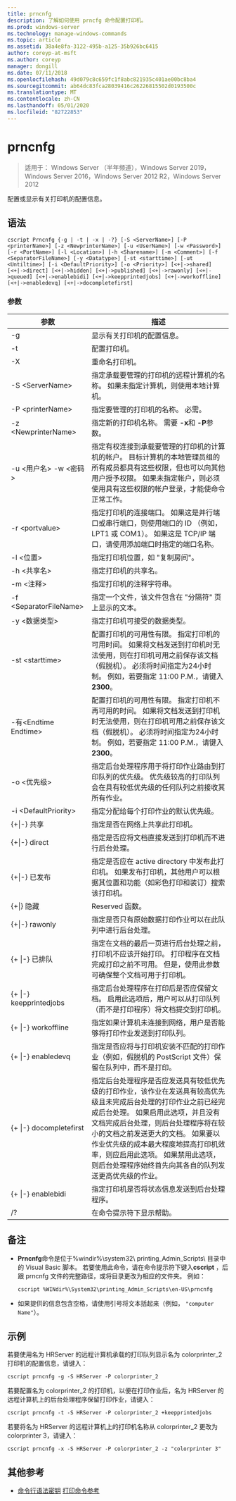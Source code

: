 ```yaml
---
title: prncnfg
description: 了解如何使用 prncfg 命令配置打印机。
ms.prod: windows-server
ms.technology: manage-windows-commands
ms.topic: article
ms.assetid: 38a4e8fa-3122-495b-a125-35b926bc6415
author: coreyp-at-msft
ms.author: coreyp
manager: dongill
ms.date: 07/11/2018
ms.openlocfilehash: 49d079c8c659fc1f8abc821935c401ae00bc8ba4
ms.sourcegitcommit: ab64dc83fca28039416c26226815502d0193500c
ms.translationtype: MT
ms.contentlocale: zh-CN
ms.lasthandoff: 05/01/2020
ms.locfileid: "82722853"
---
```

# <a name="prncnfg"></a>prncnfg

> 适用于： Windows Server （半年频道），Windows Server 2019，Windows Server 2016，Windows Server 2012 R2，Windows Server 2012

配置或显示有关打印机的配置信息。

## <a name="syntax"></a>语法
```
cscript Prncnfg {-g | -t | -x | -?} [-S <ServerName>] [-P <printerName>] [-z <NewprinterName>] [-u <UserName>] [-w <Password>] [-r <PortName>] [-l <Location>] [-h <Sharename>] [-m <Comment>] [-f <SeparatorFileName>] [-y <Datatype>] [-st <starttime>] [-ut <Untiltime>] [-i <DefaultPriority>] [-o <Priority>] [<+|->shared] [<+|->direct] [<+|->hidden] [<+|->published] [<+|->rawonly] [<+|->queued] [<+|->enablebidi] [<+|->keepprintedjobs] [<+|->workoffline] [<+|->enabledevq] [<+|->docompletefirst]
```

### <a name="parameters"></a>参数
|参数|描述|
|-------|--------|
|-g|显示有关打印机的配置信息。|
|-t|配置打印机。|
|-X|重命名打印机。|
|-S \<ServerName\>|指定承载要管理的打印机的远程计算机的名称。 如果未指定计算机，则使用本地计算机。|
|-P \<printerName\>|指定要管理的打印机的名称。 必需。|
|-z \<NewprinterName\>|指定新的打印机名称。 需要 **-x**和 **-P**参数。|
|-u \<用户名\> -w \<密码\>|指定有权连接到承载要管理的打印机的计算机的帐户。 目标计算机的本地管理员组的所有成员都具有这些权限，但也可以向其他用户授予权限。 如果未指定帐户，则必须使用具有这些权限的帐户登录，才能使命令正常工作。|
|-r \<portvalue\>|指定打印机的连接端口。 如果这是并行端口或串行端口，则使用端口的 ID （例如，LPT1 或 COM1）。 如果这是 TCP/IP 端口，请使用添加端口时指定的端口名称。|
|-l \<位置\>|指定打印机位置，如 "复制房间"。|
|-h \<共享名\>|指定打印机的共享名。|
|-m \<注释\>|指定打印机的注释字符串。|
|-f \<SeparatorFileName\>|指定一个文件，该文件包含在 "分隔符" 页上显示的文本。|
|-y \<数据类型\>|指定打印机可接受的数据类型。|
|-st \<starttime\>|配置打印机的可用性有限。 指定打印机的可用时间。 如果将文档发送到打印机时无法使用，则在打印机可用之前保存该文档（假脱机）。 必须将时间指定为24小时制。 例如，若要指定 11:00 P.M.，请键入**2300**。|
|-有\<Endtime Endtime\>|配置打印机的可用性有限。 指定打印机不再可用的时间。 如果将文档发送到打印机时无法使用，则在打印机可用之前保存该文档（假脱机）。 必须将时间指定为24小时制。 例如，若要指定 11:00 P.M.，请键入**2300**。|
|-o \<优先级\>|指定后台处理程序用于将打印作业路由到打印队列的优先级。 优先级较高的打印队列会在具有较低优先级的任何队列之前接收其所有作业。|
|-i \<DefaultPriority\>|指定分配给每个打印作业的默认优先级。|
|{+&#124;-} 共享|指定是否在网络上共享此打印机。|
|{+&#124;-} direct|指定是否应将文档直接发送到打印机而不进行后台处理。|
|{+&#124;-} 已发布|指定是否应在 active directory 中发布此打印机。 如果发布打印机，其他用户可以根据其位置和功能（如彩色打印和装订）搜索该打印机。|
|{+&#124;} 隐藏|Reserved 函数。|
|{+&#124;-} rawonly|指定是否只有原始数据打印作业可以在此队列中进行后台处理。|
|{+ &#124;-} 已排队|指定在文档的最后一页进行后台处理之前，打印机不应该开始打印。 打印程序在文档完成打印之前不可用。 但是，使用此参数可确保整个文档可用于打印机。|
|{+ &#124;-} keepprintedjobs|指定后台处理程序在打印后是否应保留文档。 启用此选项后，用户可以从打印队列（而不是打印程序）将文档提交到打印机。|
|{+ &#124;-} workoffline|指定如果计算机未连接到网络，用户是否能够将打印作业发送到打印队列。|
|{+ &#124;-} enabledevq|指定是否应将与打印机安装不匹配的打印作业（例如，假脱机的 PostScript 文件）保留在队列中，而不是打印。|
|{+ &#124;-} docompletefirst|指定后台处理程序是否应发送具有较低优先级的打印作业，该作业在发送具有较高优先级且未完成后台处理的打印作业之前已经完成后台处理。 如果启用此选项，并且没有文档完成后台处理，则后台处理程序将在较小的文档之前发送更大的文档。 如果要以作业优先级的成本最大程度地提高打印机效率，则应启用此选项。 如果禁用此选项，则后台处理程序始终首先向其各自的队列发送更高优先级的作业。|
|{+ &#124;-} enablebidi|指定打印机是否将状态信息发送到后台处理程序。|
|/?|在命令提示符下显示帮助。|

## <a name="remarks"></a>备注
-   **Prncnfg**命令是位于%windir%\system32\ printing_Admin_Scripts\\ <language>目录中的 Visual Basic 脚本。 若要使用此命令，请在命令提示符下键入**cscript** ，后跟 prncnfg 文件的完整路径，或将目录更改为相应的文件夹。 例如：
    ```
    cscript %WINdir%\System32\printing_Admin_Scripts\en-US\prncnfg
    ```
-   如果提供的信息包含空格，请使用引号将文本括起来（例如， `"computer Name"`）。

## <a name="examples"></a><a name="BKMK_examples"></a>示例
若要使用名为 HRServer 的远程计算机承载的打印队列显示名为 colorprinter_2 打印机的配置信息，请键入：
```
cscript prncnfg -g -S HRServer -P colorprinter_2 
```

若要配置名为 colorprinter_2 的打印机，以便在打印作业后，名为 HRServer 的远程计算机上的后台处理程序保留打印作业，请键入：
```
cscript prncnfg -t -S HRServer -P colorprinter_2 +keepprintedjobs 
```

若要将名为 HRServer 的远程计算机上的打印机名称从 colorprinter_2 更改为 colorprinter 3，请键入：
```
cscript prncnfg -x -S HRServer -P colorprinter_2 -z "colorprinter 3" 
```

## <a name="additional-references"></a>其他参考
- [命令行语法密钥](command-line-syntax-key.md)
[打印命令参考](print-command-reference.md)
